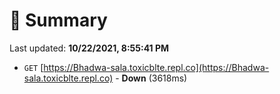 # 📖 Summary
Last updated: **10/22/2021, 8:55:41 PM**

- `GET` [https://Bhadwa-sala.toxicblte.repl.co](https://Bhadwa-sala.toxicblte.repl.co) - **Down** (3618ms)
